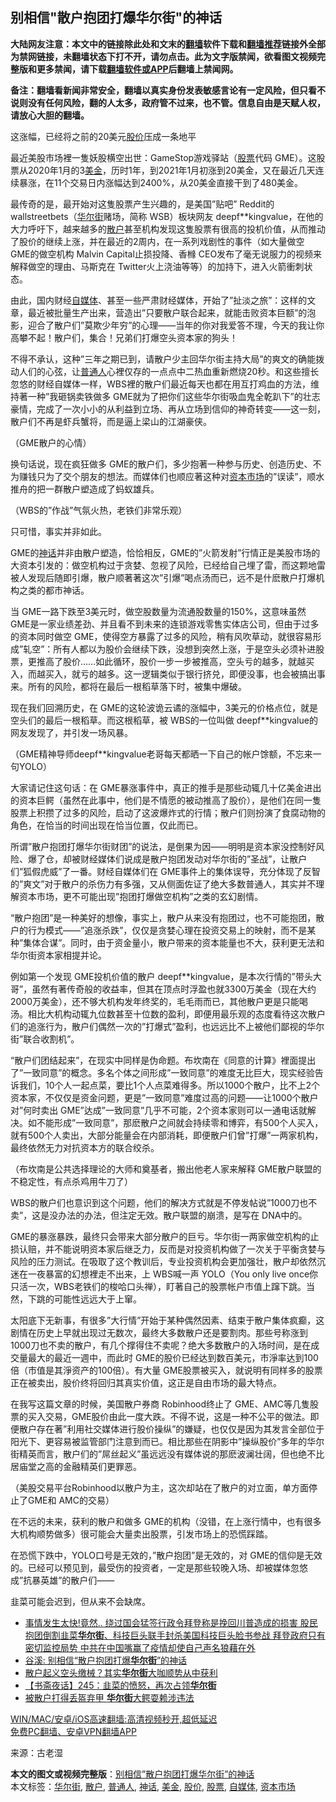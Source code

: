  <h2>别相信"散户抱团打爆华尔街"的神话</h2> <p class="notice"><b>大陆网友注意：本文中的链接除此处和文末的<a href="https://github.com/bannedbook/fanqiang" >翻墙</a>软件下载和<a href="https://github.com/killgcd/justmysocks/blob/master/README.md">翻墙推荐</a>链接外全部为禁网链接，未翻墙状态下打不开，请勿点击。此为文字版禁闻，欲看图文视频完整版和更多禁闻，请下载<a href="https://github.com/bannedbook/fanqiang">翻墙软件或APP</a>后翻墙上禁闻网。</p><p>备注：翻墙看新闻非常安全，翻墙以真实身份发表敏感言论有一定风险，但只看不说则没有任何风险，翻的人太多，政府管不过来，也不管。信息自由是天赋人权，请放心大胆的翻墙。</b></p>  <div class="entry"> <p><strong></strong></p> <p>这涨幅，已经将之前的20美元<a href="https://www.bannedbook.org/bnews/tag/%E8%82%A1%E4%BB%B7/" class="st_tag internal_tag" rel="tag" title="标签 股价 下的日志">股价</a>压成一条地平</p> <p>最近美股市场裡一隻妖股横空出世：GameStop游戏驿站（<a href="https://www.bannedbook.org/bnews/tag/%e8%82%a1%e7%a5%a8/" class="st_tag internal_tag" rel="tag" title="标签 股票 下的日志">股票</a>代码 GME）。这股票从2020年1月的3<a href="https://www.bannedbook.org/bnews/tag/%E7%BE%8E%E9%87%91/" class="st_tag internal_tag" rel="tag" title="标签 美金 下的日志">美金</a>，历时1年，到2021年1月初涨到20美金，又在最近几天连续暴涨，在11个交易日内涨幅达到2400%，从20美金直接干到了480美金。</p> <p>最传奇的是，最开始对这隻股票产生兴趣的，是美国&#8221;贴吧&#8221; Reddit的 wallstreetbets（<a href="https://www.bannedbook.org/bnews/tag/%e5%8d%8e%e5%b0%94%e8%a1%97/" class="st_tag internal_tag" rel="tag" title="标签 华尔街 下的日志">华尔街</a>赌场，简称 WSB）板块网友 deepf**kingvalue，在他的大力呼吁下，越来越多的<a href="https://www.bannedbook.org/bnews/tag/%E6%95%A3%E6%88%B7/" class="st_tag internal_tag" rel="tag" title="标签 散户 下的日志">散户</a>甚至机构发现这隻股票有很高的投机价值，从而推动了股价的继续上涨，并在最近的2周内，在一系列戏剧性的事件（如大量做空 GME的做空机构 Malvin Capital止损投降、香橼 CEO发布了毫无说服力的视频来解释做空的理由、马斯克在 Twitter火上浇油等等）的加持下，进入火箭衝刺状态。</p> <p>由此，国内财经<a href="https://www.bannedbook.org/bnews/tag/%e8%87%aa%e5%aa%92%e4%bd%93/" class="st_tag internal_tag" rel="tag" title="标签 自媒体 下的日志">自媒体</a>、甚至一些严肃财经媒体，开始了&#8221;扯淡之旅&#8221;：这样的文章，最近被批量生产出来，营造出&#8221;只要散户联合起来，就能击败资本巨额&#8221;的泡影，迎合了散户们&#8221;莫欺少年穷&#8221;的心理——当年的你对我爱答不理，今天的我让你高攀不起！散户们，集合！兄弟们打爆空头资本家的狗头！</p> <p>不得不承认，这种&#8221;三年之期已到，请散户少主回华尔街主持大局&#8221;的爽文的确能拨动人们的心弦，让<a href="https://www.bannedbook.org/bnews/tag/%E6%99%AE%E9%80%9A%E4%BA%BA/" class="st_tag internal_tag" rel="tag" title="标签 普通人 下的日志">普通人</a>心裡仅存的一点点中二热血重新燃烧20秒。和这些擅长忽悠的财经自媒体一样，WBS裡的散户们最近每天也都在用互打鸡血的方法，维持著一种&#8221;我砸锅卖铁做多 GME就为了把你们这些华尔街吸血鬼全乾趴下&#8221;的壮志豪情，完成了一次小小的从利益到立场、再从立场到信仰的神奇转变——这一刻，散户们不再是虾兵蟹将，而是逼上梁山的江湖豪侠。</p> <p>（GME散户的心情）</p>  <p>换句话说，现在疯狂做多 GME的散户们，多少抱著一种参与历史、创造历史、不为赚钱只为了交个朋友的想法。而媒体们也顺应著这种对<a href="https://www.bannedbook.org/bnews/tag/%E8%B5%84%E6%9C%AC%E5%B8%82%E5%9C%BA/" class="st_tag internal_tag" rel="tag" title="标签 资本市场 下的日志">资本市场</a>的&#8221;误读&#8221;，顺水推舟的把一群散户塑造成了蚂蚁雄兵。</p> <p>（WBS的&#8221;作战&#8221;气氛火热，老铁们非常乐观）</p> <p>只可惜，事实并非如此。</p> <p>GME的<a href="https://www.bannedbook.org/bnews/tag/%E7%A5%9E%E8%AF%9D/" class="st_tag internal_tag" rel="tag" title="标签 神话 下的日志">神话</a>并非由散户塑造，恰恰相反，GME的&#8221;火箭发射&#8221;行情正是美股市场的大资本引发的：做空机构过于贪婪、忽视了风险，已经给自己埋了雷，而这颗地雷被人发现后随即引爆，散户顺著著这次&#8221;引爆&#8221;喝点汤而已，远不是什麽散户打爆机构之类的都市神话。</p> <p>当 GME一路下跌至3美元时，做空股数量为流通股数量的150%，这意味虽然 GME是一家业绩差劲、并且看不到未来的连锁游戏零售实体店公司，但由于过多的资本同时做空 GME，使得空方暴露了过多的风险，稍有风吹草动，就很容易形成&#8221;轧空&#8221;：所有人都以为股价会继续下跌，没想到突然上涨，于是空头必须补进股票，更推高了股价……如此循环，股价一步一步被推高，空头亏的越多，就越买入，而越买入，就亏的越多。这一逻辑类似于银行挤兑，即便没事，也会被搞出事来。所有的风险，都将在最后一根稻草落下时，被集中爆破。</p> <p>现在我们回溯历史，在 GME的这轮波诡云谲的涨幅中，3美元的价格点位，就是空头们的最后一根稻草。而这根稻草，被 WBS的一位叫做 deepf**kingvalue的网友发现了，并引发一场风暴。</p> <p>（GME精神导师deepf**kingvalue老哥每天都晒一下自己的帐户馀额，不忘来一句YOLO）</p>  <p>大家请记住这句话：在 GME暴涨事件中，真正的推手是那些动辄几十亿美金进出的资本巨鳄（虽然在此事中，他们是不情愿的被动推高了股价），是他们在同一隻股票上积攒了过多的风险，启动了这波爆炸式的行情；散户们则扮演了食腐动物的角色，在恰当的时间出现在恰当位置，仅此而已。</p> <p>所谓&#8221;散户抱团打爆华尔街财团&#8221;的说法，是倒果为因——明明是资本家没控制好风险、爆了仓，却被财经媒体们说成是散户抱团发动对华尔街的&#8221;圣战&#8221;，让散户们&#8221;狐假虎威&#8221;了一番。财经自媒体们在 GME事件上的集体误导，充分体现了反智的&#8221;爽文&#8221;对于散户的杀伤力有多强，又从侧面佐证了绝大多数普通人，其实并不理解资本市场，更不可能出现&#8221;抱团打爆做空机构&#8221;之类的玄幻剧情。</p> <p>&#8220;散户抱团&#8221;是一种美好的想像，事实上，散户从来没有抱团过，也不可能抱团，散户的行为模式——&#8221;追涨杀跌&#8221;，仅仅是贪婪心理在投资交易上的映射，而不是某种&#8221;集体合谋&#8221;。同时，由于资金量小，散户带来的资本能量也不大，获利更无法和华尔街资本家相提并论。</p> <p>例如第一个发现 GME投机价值的散户 deepf**kingvalue，是本次行情的&#8221;带头大哥&#8221;，虽然有著传奇般的收益率，但其在顶点时浮盈也就3300万美金（现在大约2000万美金），还不够大机构发年终奖的，毛毛雨而已，其他散户更是只能喝汤。相比大机构动辄九位数甚至十位数的盈利，即便用最乐观的态度看待这次散户们的追涨行为，散户们偶然一次的&#8221;打爆式&#8221;盈利，也远远比不上被他们鄙视的华尔街&#8221;联合收割机&#8221;。</p> <p>&#8220;散户们团结起来&#8221;，在现实中同样是伪命题。布坎南在《同意的计算》裡面提出了&#8221;一致同意&#8221;的概念。多名个体之间形成&#8221;一致同意&#8221;的难度无比巨大，现实经验告诉我们，10个人一起点菜，要比1个人点菜难得多。所以1000个散户，比不上2个资本家，不仅仅是资金问题，更是&#8221;一致同意&#8221;难度过高的问题——让1000个散户对&#8221;何时卖出 GME&#8221;达成&#8221;一致同意&#8221;几乎不可能，2个资本家则可以一通电话就解决。如不能形成&#8221;一致同意&#8221;，那麽散户之间就会持续零和博弈，有500个人买入，就有500个人卖出，大部分能量会在内部消耗，即便散户们曾&#8221;打爆&#8221;一两家机构，最终依然无力对抗资本方的联合绞杀。</p> <p>（布坎南是公共选择理论的大师和奠基者，搬出他老人家来解释 GME散户联盟的不稳定性，有点杀鸡用牛刀了）</p> <p>WBS的散户们也意识到这个问题，他们的解决方式就是不停发帖说&#8221;1000刀也不卖&#8221;，这是没办法的办法，但注定无效。散户联盟的崩溃，是写在 DNA中的。</p>  <p>GME的暴涨暴跌，最终只会带来大部分散户的巨亏。华尔街一两家做空机构的止损认赔，并不能说明资本家后继乏力，反而是对投资机构做了一次关于平衡贪婪与风险的压力测试。在吸取了这个教训后，专业投资机构会更加强壮，散户却依然沉迷在一夜暴富的幻想裡走不出来，上 WBS喊一声 YOLO（You only live once你只活一次，WBS老铁们的梭哈口头禅），盯著自己的股票帐户市值上蹿下跳。当然，下跳的可能性远远大于上窜。</p> <p>太阳底下无新事，有很多&#8221;大行情&#8221;开始于某种偶然因素、结束于散户集体疯癫，这剧情在历史上早就出现过无数次，最终大多数散户还是要割肉。那些号称涨到1000刀也不卖的散户，有几个撑得住不卖呢？绝大多数散户的入场时间，是在成交量最大的最近一週中，而此时 GME的股价已经达到数百美元，市淨率达到100倍（市值是其淨资产的100倍）。有大量 GME股票被买入，就说明有同样多的股票正在被卖出，股价终将回归其真实价值，这正是自由市场的最大特点。</p> <p>在我写这篇文章的时候，美国散户券商 Robinhood终止了 GME、AMC等几隻股票的买入交易，GME股价由此一度大跌。不得不说，这是一种不公平的做法。即便散户存在著&#8221;利用社交媒体进行股价操纵&#8221;的嫌疑，也仅仅是因为其发言全部位于阳光下、更容易被监管部门注意到而已。相比那些在阴影中&#8221;操纵股价&#8221;多年的华尔街精英而言，散户们的&#8221;屌丝起义&#8221;虽远远没有媒体说的那麽波澜壮阔，但也绝不比居庙堂之高的金融精英们更罪恶。</p> <p>（美股交易平台Robinhood以散户为主，这次却站在了散户的对立面，单方面停止了GME和 AMC的交易）</p> <p>在不远的未来，获利的散户和做多 GME的机构（没错，在上涨行情中，也有很多大机构顺势做多）很可能会大量卖出股票，引发市场上的恐慌踩踏。</p> <p>在恐慌下跌中，YOLO口号是无效的，&#8221;散户抱团&#8221;是无效的，对 GME的信仰是无效的。已经可以预见到，最受伤的投资者，一定是那些较晚入场、却被媒体忽悠成&#8221;抗暴英雄&#8221;的散户们——</p> <p>韭菜可能会迟到，但从来不会缺席。</p>  <ul class='op-related-articles' title='相关阅读'> <li><a href='https://www.bannedbook.org/bnews/bannedvideo/20210131/1478331.html' target='_blank'>事情发生太快!竟然.. 绕过国会猛签行政令拜登称是挽回川普造成的损害 股民抱团倒割韭菜<b>华尔街</b>、科技巨头联手封杀美国科技巨头脸书参战 拜登政府只有密切监控局势 中共在中国嘴赢了疫情却使自己声名狼藉在外</a></li> <li><a href='https://www.bannedbook.org/bnews/comments/20210131/1478293.html' target='_blank'>谷溪: 别相信“散户抱团打爆<b>华尔街</b>”的神话</a></li> <li><a href='https://www.bannedbook.org/bnews/topimagenews/20210131/1478268.html' target='_blank'>散户起义空头缴械？其实<b>华尔街</b>大咖顺势从中获利</a></li> <li><a href='https://www.bannedbook.org/bnews/bannedvideo/20210131/1478267.html' target='_blank'>【书斋夜话】245：韭菜的愤怒，再次占领<b>华尔街</b></a></li> <li><a href='https://www.bannedbook.org/bnews/comments/20210131/1478217.html' target='_blank'>被散户打得丢盔弃甲 <b>华尔街</b>大鳄耍赖涉违法</a></li> </ul> <p class="texttj"> <a href="https://github.com/bannedbook/fanqiang/wiki/V2ray%E6%9C%BA%E5%9C%BA" target="_blank">WIN/MAC/安卓/iOS高速翻墙:高清视频秒开,超低延迟</a><br/> <a href="https://github.com/bannedbook/fanqiang/wiki/%E7%A6%81%E9%97%BB%E7%BD%91%E5%AE%89%E5%8D%93%E7%BF%BB%E5%A2%99%E6%96%B0%E9%97%BBAPP" target="_blank">免费PC翻墙、安卓VPN翻墙APP</a></p><p> 来源：古老湿 </p><a name='sharetosocial'></a>       <div><b>本文的图文或视频完整版</b>：<a href='https://www.bannedbook.org/bnews/comments/20210131/1478372.html'>别相信&#8221;散户抱团打爆华尔街&#8221;的神话</a></div>  </div><!--END ENTRY--> <div class="postfooter"> <div>本文标签：<a href="https://www.bannedbook.org/bnews/tag/%e5%8d%8e%e5%b0%94%e8%a1%97/" rel="tag">华尔街</a>, <a href="https://www.bannedbook.org/bnews/tag/%E6%95%A3%E6%88%B7/" rel="tag">散户</a>, <a href="https://www.bannedbook.org/bnews/tag/%E6%99%AE%E9%80%9A%E4%BA%BA/" rel="tag">普通人</a>, <a href="https://www.bannedbook.org/bnews/tag/%E7%A5%9E%E8%AF%9D/" rel="tag">神话</a>, <a href="https://www.bannedbook.org/bnews/tag/%E7%BE%8E%E9%87%91/" rel="tag">美金</a>, <a href="https://www.bannedbook.org/bnews/tag/%E8%82%A1%E4%BB%B7/" rel="tag">股价</a>, <a href="https://www.bannedbook.org/bnews/tag/%e8%82%a1%e7%a5%a8/" rel="tag">股票</a>, <a href="https://www.bannedbook.org/bnews/tag/%e8%87%aa%e5%aa%92%e4%bd%93/" rel="tag">自媒体</a>, <a href="https://www.bannedbook.org/bnews/tag/%E8%B5%84%E6%9C%AC%E5%B8%82%E5%9C%BA/" rel="tag">资本市场</a></div>  </div><!--END POSTFOOTER--> 